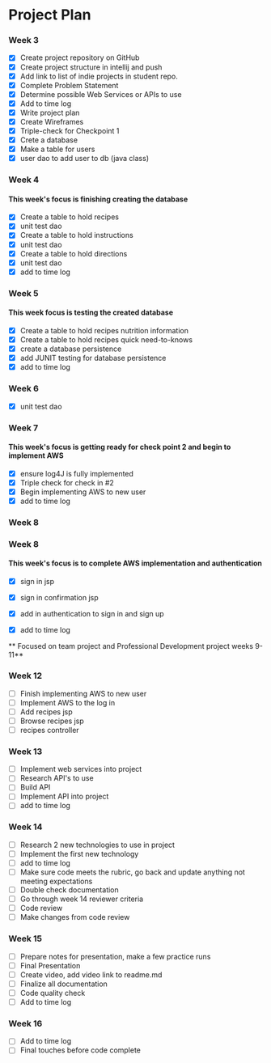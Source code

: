 # Project Plan

### Week 3
- [x] Create project repository on GitHub
- [x] Create project structure in intellij and push
- [x] Add link to list of indie projects in student repo.
- [x] Complete Problem Statement
- [X] Determine possible Web Services or APIs to use
- [X] Add to time log
- [X] Write project plan
- [X] Create Wireframes
- [X] Triple-check for Checkpoint 1
- [X] Crete a database
- [X] Make a table for users
- [X] user dao to add user to db (java class)

### Week 4 
#### This week's focus is finishing creating the database
- [X] Create a table to hold recipes
- [X] unit test dao
- [X] Create a table to hold instructions
- [X] unit test dao
- [X] Create a table to hold directions
- [X] unit test dao
- [X] add to time log 

### Week 5
#### This week focus is testing the created database
- [X] Create a table to hold recipes nutrition information
- [X] Create a table to hold recipes quick need-to-knows
- [X] create a database persistence
- [X] add JUNIT testing for database persistence
- [X] add to time log

### Week 6
- [X] unit test dao


### Week 7
#### This week's focus is getting ready for check point 2 and begin to implement AWS

- [X] ensure log4J is fully implemented
- [X] Triple check for check in #2
- [X] Begin implementing AWS to new user
- [X] add to time log 

### Week 8
### Week 8
#### This week's focus is to complete AWS implementation and authentication
- [X] sign in jsp
- [X] sign in confirmation jsp
- [X] add in authentication to sign in and sign up
- [X] add to time log


** Focused on team project and Professional Development project weeks 9-11**

### Week 12
- [ ] Finish implementing AWS to new user
- [ ] Implement AWS to the log in
- [ ] Add recipes jsp 
- [ ] Browse recipes jsp
- [ ] recipes controller 

### Week 13
- [ ] Implement web services into project 
- [ ] Research API's to use
- [ ] Build API
- [ ] Implement API into project
- [ ] add to time log

### Week 14
- [ ] Research 2 new technologies to use in project
- [ ] Implement the first new technology
- [ ] add to time log 
- [ ] Make sure code meets the rubric, go back and update anything not meeting expectations
- [ ] Double check documentation
- [ ] Go through week 14 reviewer criteria
- [ ] Code review
- [ ] Make changes from code review

### Week 15
- [ ] Prepare notes for presentation, make a few practice runs
- [ ] Final Presentation
- [ ] Create video, add video link to readme.md
- [ ] Finalize all documentation
- [ ] Code quality check
- [ ] Add to time log

### Week 16

- [ ] Add to time log
- [ ] Final touches before code complete